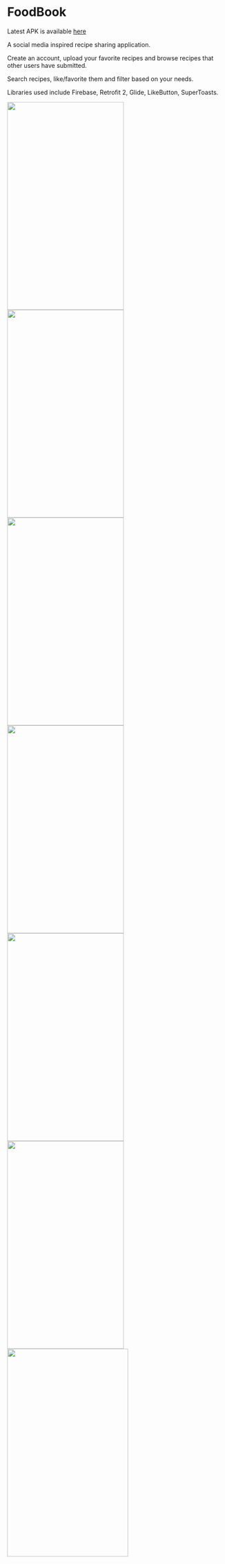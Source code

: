 # FoodBook

Latest APK is available [here](https://www.dropbox.com/s/yp8krdymyublm15/FoodBook_com.uncgcapstone.android.seniorcapstone.apk?dl=0)

A social media inspired recipe sharing application. 

Create an account, upload your favorite recipes and browse recipes that other users have submitted. 

Search recipes, like/favorite them and
filter based on your needs.

Libraries used include Firebase, Retrofit 2, Glide, LikeButton, SuperToasts. 


<img src=http://i.imgur.com/DB6xxbG.png width=270 height=480 />
<img src=http://i.imgur.com/yilrfOu.png width=270 height=480 />
<img src=http://i.imgur.com/YsDBQQ9.png width=270 height=480 />
<img src=http://i.imgur.com/Q0xlmH3.png width=270 height=480 />
<img src=http://i.imgur.com/VIXr48d.png width=270 height=480 />
<img src=http://i.imgur.com/QNK8fhK.png width=270 height=480 />
<img src=http://i.imgur.com/FU2ubhE.png width=280 height=480 />
